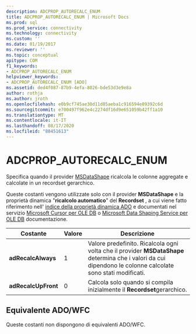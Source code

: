 ```yaml
---
description: ADCPROP_AUTORECALC_ENUM
title: ADCPROP_AUTORECALC_ENUM | Microsoft Docs
ms.prod: sql
ms.prod_service: connectivity
ms.technology: connectivity
ms.custom: ''
ms.date: 01/19/2017
ms.reviewer: ''
ms.topic: conceptual
apitype: COM
f1_keywords:
- ADCPROP_AUTORECALC_ENUM
helpviewer_keywords:
- ADCPROP_AUTORECALC_ENUM [ADO]
ms.assetid: ded4f087-87b9-4efa-8026-bde53d3e9e8a
author: rothja
ms.author: jroth
ms.openlocfilehash: e0b9cf745ae30d11d85aeba1c916594e09392c6d
ms.sourcegitcommit: e700497f962e4c2274df16d9e651059b42ff1a10
ms.translationtype: MT
ms.contentlocale: it-IT
ms.lasthandoff: 08/17/2020
ms.locfileid: "88451613"
---
```

# <a name="adcprop_autorecalc_enum"></a>ADCPROP_AUTORECALC_ENUM
Specifica quando il provider [MSDataShape](../../../ado/guide/appendixes/microsoft-data-shaping-service-for-ole-db-ado-service-provider.md) ricalcola le colonne aggregate e calcolate in un recordset gerarchico.  
  
 Queste costanti vengono utilizzate solo con il provider **MSDataShape** e la proprietà dinamica "**ricalcolo automatico**" del **Recordset** , a cui viene fatto riferimento nell' [indice della proprietà dinamica ADO](../../../ado/reference/ado-api/ado-dynamic-property-index.md) e documentati nel servizio [Microsoft Cursor per OLE DB](../../../ado/guide/appendixes/microsoft-cursor-service-for-ole-db-ado-service-component.md) o [Microsoft Data Shaping Service per OLE DB](../../../ado/guide/appendixes/microsoft-data-shaping-service-for-ole-db-ado-service-provider.md) documentazione.  
  
|Costante|Valore|Descrizione|  
|--------------|-----------|-----------------|  
|**adRecalcAlways**|1|Valore predefinito. Ricalcola ogni volta che il provider **MSDataShape** determina che i valori da cui dipendono le colonne calcolate sono stati modificati.|  
|**adRecalcUpFront**|0|Calcola solo quando si compila inizialmente il **Recordset**gerarchico.|  
  
## <a name="adowfc-equivalent"></a>Equivalente ADO/WFC  
 Queste costanti non dispongono di equivalenti ADO/WFC.

